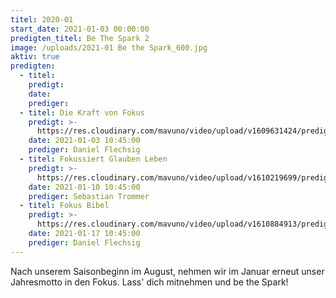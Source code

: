 ```yaml
---
titel: 2020-01
start_date: 2021-01-03 00:00:00
predigten_titel: Be The Spark 2
image: /uploads/2021-01 Be the Spark_600.jpg
aktiv: true
predigten:
  - titel:
    predigt:
    date:
    prediger:
  - titel: Die Kraft von Fokus
    predigt: >-
      https://res.cloudinary.com/mavuno/video/upload/v1609631424/predigten/2021%20Be%20The%20Spark/2021-01-04_GoDi_Mavuno_Berlin_-_Be_the_Spark_1_-_Kraft_von_Fokus.mp3
    date: 2021-01-03 10:45:00
    prediger: Daniel Flechsig
  - titel: Fokussiert Glauben Leben
    predigt: >-
      https://res.cloudinary.com/mavuno/video/upload/v1610219699/predigten/2021%20Be%20The%20Spark/2020-01-10_GoDi_Mavuno_Berlin_-_Be_The_Spark_2_-_Fokussiert_Glauben_Leben.mp3
    date: 2021-01-10 10:45:00
    prediger: Sebastian Trommer
  - titel: Fokus Bibel
    predigt: >-
      https://res.cloudinary.com/mavuno/video/upload/v1610884913/predigten/2021%20Be%20The%20Spark/2020-01-17_GoDi_Mavuno_Berlin_-_Be_the_Spark_3_-_Fokus_Bibel.mp3
    date: 2021-01-17 10:45:00
    prediger: Daniel Flechsig
---
```


Nach unserem Saisonbeginn im August, nehmen wir im Januar erneut unser Jahresmotto in den Fokus. Lass' dich mitnehmen und be the Spark\!&nbsp;
